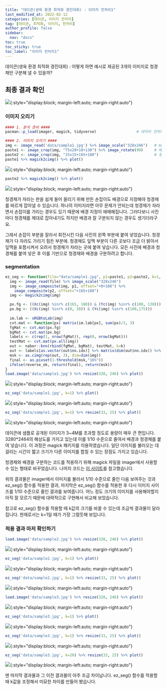 ```yaml
---
title: "데이콘(생육 환경 최적화 경진대회) : 이미지 전처리1"
last_modified_at: 2022-02-12
categories: [데이콘, 이미지 전처리]
tag: [데이콘, 최적화, 이미지, 전처리]
author_profile: false
sidebar:
  nav: "docs"
toc: true
toc_sticky: true
toc_label: "이미지 전처리1"
---
```


<div class="notice--success">
데이콘(생육 환경 최적화 경진대회) : 어떻게 하면 예시로 제공된 3개의
이미지로 청경채만 구분해 낼 수 있을까?
</div>

## 최종 결과 확인

![](2022-04-16-digitizing_files/figure-gfm/result01.png){:style="display:block; margin-left:auto; margin-right:auto"}

### 이미지 오리기

``` r
#### 1. 분석 준비 ####
pacman::p_load(imager, magick, tidyverse)                  # 데이터 전처리 관련 패키지

#### 2. 이미지 오리기 ####
img <- image_read('data/sample1.jpg') %>% image_scale("328x246")   # magick 패키지 활용(빠르고 이미지 겹치기 가능)
paste1 <- image_crop(img, "75x20+10+130") %>% image_rotate(90)     # 배경 : 가로*세로 +x좌표+y좌표
paste2 <- image_crop(img, "15x15+165+100")                         # 청경채
paste1 %>% magick2cimg() %>% plot()
```

![](https://raw.githubusercontent.com/cysics/cysics.github.io/master/_posts/2022-04-16-digitizing_files/figure-gfm/preprocessing-1.png){:style="display:block; margin-left:auto; margin-right:auto"}

``` r
paste2 %>% magick2cimg() %>% plot()
```

![](https://raw.githubusercontent.com/cysics/cysics.github.io/master/_posts/2022-04-16-digitizing_files/figure-gfm/preprocessing-2.png){:style="display:block; margin-left:auto; margin-right:auto"}

청경채가 자라는 판을 쉽게 들어 올리기 위해 만든 손잡이도 배경으로
지정해야 청경채를 바르게 잡아낼 수 있습니다. 하나의 이미지라면 아무
문제가 안되는데 청경채가 자라면서 손잡이를 가리는 경우도 있기 때문에
배경 지정이 애매해집니다. 그러다보니 사진마다 청경채를 제대로 잡아내기도
하지만 배경과 잘 구분되지 않는 경우도 생기더라구요.

그래서 손잡이 부분을 잘라서 회전시킨 다음 사진의 왼쪽 부분에 붙여
넣었습니다. 청경채가 다 자라도 가리기 힘든 부분에. 청경채도 잎맥 부분이
다른 곳보다 조금 더 밝아서 잎맥을 포함시켜서 오려서 청경채가 자라는 곳에
붙여 넣습니다. 모든 사진에 배경과 청경채를 붙여 넣은 후 이를 기반으로
청경채와 배경을 구분하려고 합니다.

### segmentation

``` r
ez_seg <- function(file="data/sample1.jpg", p1=paste1, p2=paste2, k=1, reverse_ok=FALSE){
  img <- image_read(file) %>% image_scale("328x246")                   # 이미지 불러서 크기를 줄인다.
  img <- image_composite(img, p1, offset="+0+100") %>%                 # 배경 붙이기(0,100) 위치에 붙인다.
    image_composite(p2, offset="+165+100")                             # 청경채 붙이기 (165,100) 위치에 붙인다.
  img <- magick2cimg(img)                                              # magick 데이터를 imager 데이터로 바꾼다.

  px.fg <- ((Xc(img) %inr% c(165, 180)) & (Yc(img) %inr% c(100, 130))) # 좌표 설정
  px.bg <- ((Xc(img) %inr% c(0, 20)) & (Yc(img) %inr% c(100,175)))     # x시작, x끝, y시작, y끝
  
  im.lab <- sRGBtoLab(img)                                             # RGB를 CIELAB 형태로 바꾼다.
  cvt.mat <- function(px) matrix(im.lab[px], sum(px)/3, 3)             # 이하 코드는 솔직히 잘 모르겠다.
  fgMat <- cvt.mat(px.fg)
  bgMat <- cvt.mat(px.bg)
  labels <- c(rep(1, nrow(fgMat)), rep(0, nrow(bgMat)))
  testMat <- cvt.mat(px.all(img))
  out <- nabor::knn(rbind(fgMat, bgMat), testMat, k=k)                 # knn 적용하기
  out <- labels[as.vector(out$nn.idx)] %>% matrix(dim(out$nn.idx)) %>% rowMeans
  msk <- as.cimg(rep(out, 3), dim=dim(img))                            # 마스크 형태로 만든다.
  final <- as.pixset(1-threshold(msk,"16%"))                           # 이미지 반전
  ifelse(reverse_ok, return(final), return(msk))                       # reverse_ok가 true이면 반전결과 출력
}
load.image('data/sample1.jpg') %>% resize(328, 246) %>% plot()
```

![](https://raw.githubusercontent.com/cysics/cysics.github.io/master/_posts/2022-04-16-digitizing_files/figure-gfm/ez_seg-1.png){:style="display:block; margin-left:auto; margin-right:auto"}

``` r
ez_seg('data/sample1.jpg', k=1) %>% plot()
```

![](https://raw.githubusercontent.com/cysics/cysics.github.io/master/_posts/2022-04-16-digitizing_files/figure-gfm/ez_seg-2.png){:style="display:block; margin-left:auto; margin-right:auto"}

``` r
ez_seg('data/sample1.jpg', k=1) %>% resize(33, 25) %>% plot()
```

![](https://raw.githubusercontent.com/cysics/cysics.github.io/master/_posts/2022-04-16-digitizing_files/figure-gfm/ez_seg-3.png){:style="display:block; margin-left:auto; margin-right:auto"}

데이콘에 샘플로 공개된 이미지가 3\~4M를 초과할 정도로 용량이 매우 큰
편입니다. 3280\*2464의 해상도를 가지고 있는데 이를 1/10 수준으로 줄여서
배경과 청경채를 붙여 넣습니다. 이 과정은 magick 패키지를 이용하였습니다.
일단 이미지를 불러오는 데 걸리는 시간이 짧고 크기가 다른 이미지를 합칠
수 있는 장점도 가지고 있습니다.

청경채와 배경을 구분하는 코드를 적용하기 위해 magick 파일을 imager에서
사용할 수 있는 형태로 바꾸었습니다. 나머지 코드는 [이
사이트](https://dahtah.github.io/imager/foreground_background.html)를
참고했습니다.

위의 결과물은 imager에서 이미지를 불러서 1/10 수준으로 줄인 다음
보여주는 것과 ez\_seg() 함수를 적용한 결과, 마지막은 ez\_seg() 함수를
적용한 후 다시 이미지 사이즈를 1/10 수준으로 줄인 결과를 보여줍니다.
어느 정도 크기의 이미지를 사용해야할지 아직 잘 모르기 때문에 대략적으로
구현해서 비교해 보았습니다.

참고로 ez\_seg() 함수를 적용할 때 k값의 크기를 바꿀 수 있는데 조금씩
결과물이 달라집니다. 현재로서는 k=1일 때가 가장 그럴듯해 보입니다.

### 적용 결과 마저 확인하기

``` r
load.image('data/sample2.jpg') %>% resize(328, 246) %>% plot()
```

![](https://raw.githubusercontent.com/cysics/cysics.github.io/master/_posts/2022-04-16-digitizing_files/figure-gfm/result-1.png){:style="display:block; margin-left:auto; margin-right:auto"}

``` r
ez_seg('data/sample2.jpg', k=1) %>% plot()
```

![](https://raw.githubusercontent.com/cysics/cysics.github.io/master/_posts/2022-04-16-digitizing_files/figure-gfm/result-2.png){:style="display:block; margin-left:auto; margin-right:auto"}

``` r
ez_seg('data/sample2.jpg', k=1) %>% resize(33, 25) %>% plot()
```

![](https://raw.githubusercontent.com/cysics/cysics.github.io/master/_posts/2022-04-16-digitizing_files/figure-gfm/result-3.png){:style="display:block; margin-left:auto; margin-right:auto"}

``` r
load.image('data/sample3.jpg') %>% resize(328, 246) %>% plot()
```

![](https://raw.githubusercontent.com/cysics/cysics.github.io/master/_posts/2022-04-16-digitizing_files/figure-gfm/result-4.png){:style="display:block; margin-left:auto; margin-right:auto"}

``` r
ez_seg('data/sample3.jpg', k=1) %>% plot()
```

![](https://raw.githubusercontent.com/cysics/cysics.github.io/master/_posts/2022-04-16-digitizing_files/figure-gfm/result-5.png){:style="display:block; margin-left:auto; margin-right:auto"}

``` r
ez_seg('data/sample3.jpg', k=1) %>% resize(33, 25) %>% plot()
```

![](https://raw.githubusercontent.com/cysics/cysics.github.io/master/_posts/2022-04-16-digitizing_files/figure-gfm/result-6.png){:style="display:block; margin-left:auto; margin-right:auto"}

``` r
ez_seg('data/sample3.jpg', k=20) %>% resize(33, 25) %>% plot()
```

![](https://raw.githubusercontent.com/cysics/cysics.github.io/master/_posts/2022-04-16-digitizing_files/figure-gfm/result-7.png){:style="display:block; margin-left:auto; margin-right:auto"}

맨 마지막 결과물과 그 이전 결과물이 아주 조금 차이납니다. ez\_seg()
함수를 적용할 때 k값을 조정해서 미묘한 차이를 만들어 봤습니다.
